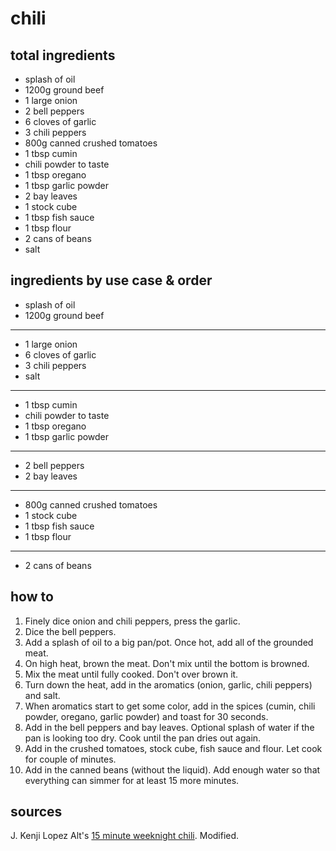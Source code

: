 # chili

## total ingredients

- splash of oil
- 1200g ground beef
- 1 large onion
- 2 bell peppers
- 6 cloves of garlic
- 3 chili peppers
- 800g canned crushed tomatoes
- 1 tbsp cumin
- chili powder to taste
- 1 tbsp oregano
- 1 tbsp garlic powder
- 2 bay leaves
- 1 stock cube
- 1 tbsp fish sauce
- 1 tbsp flour
- 2 cans of beans
- salt

## ingredients by use case & order

- splash of oil
- 1200g ground beef

---

- 1 large onion
- 6 cloves of garlic
- 3 chili peppers
- salt

---

- 1 tbsp cumin
- chili powder to taste
- 1 tbsp oregano
- 1 tbsp garlic powder

---

- 2 bell peppers
- 2 bay leaves

---

- 800g canned crushed tomatoes
- 1 stock cube
- 1 tbsp fish sauce
- 1 tbsp flour

---

- 2 cans of beans

## how to

1. Finely dice onion and chili peppers, press the garlic.
2. Dice the bell peppers.
3. Add a splash of oil to a big pan/pot. Once hot, add all of the grounded meat.
4. On high heat, brown the meat. Don't mix until the bottom is browned.
5. Mix the meat until fully cooked. Don't over brown it.
6. Turn down the heat, add in the aromatics (onion, garlic, chili peppers) and salt.
7. When aromatics start to get some color, add in the spices (cumin, chili powder, oregano, garlic powder) and toast for 30 seconds.
8. Add in the bell peppers and bay leaves. Optional splash of water if the pan is looking too dry. Cook until the pan dries out again.
9. Add in the crushed tomatoes, stock cube, fish sauce and flour. Let cook for couple of minutes.
10. Add in the canned beans (without the liquid). Add enough water so that everything can simmer for at least 15 more minutes.

## sources

J. Kenji Lopez Alt's [15 minute weeknight chili](https://www.youtube.com/watch?v=YdFjuglEAds). Modified.
